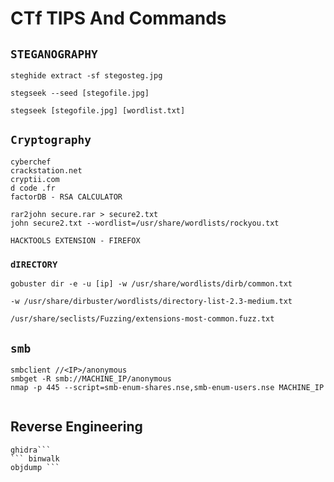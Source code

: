 # CTf TIPS And Commands 

##  `STEGANOGRAPHY`
```
steghide extract -sf stegosteg.jpg 
```
```
stegseek --seed [stegofile.jpg]
```
```
stegseek [stegofile.jpg] [wordlist.txt]
```

##   `Cryptography`
```
cyberchef   
crackstation.net
cryptii.com
d code .fr
factorDB - RSA CALCULATOR 
```

```
rar2john secure.rar > secure2.txt
john secure2.txt --wordlist=/usr/share/wordlists/rockyou.txt
```
```
HACKTOOLS EXTENSION - FIREFOX
```

###  ``dIRECTORY``
```
gobuster dir -e -u [ip] -w /usr/share/wordlists/dirb/common.txt
```

```
-w /usr/share/dirbuster/wordlists/directory-list-2.3-medium.txt 

```

```
/usr/share/seclists/Fuzzing/extensions-most-common.fuzz.txt
```



##  `smb`
```
smbclient //<IP>/anonymous
smbget -R smb://MACHINE_IP/anonymous
nmap -p 445 --script=smb-enum-shares.nse,smb-enum-users.nse MACHINE_IP

```
```
```
## Reverse Engineering 
```
ghidra```
``` binwalk
objdump ```

